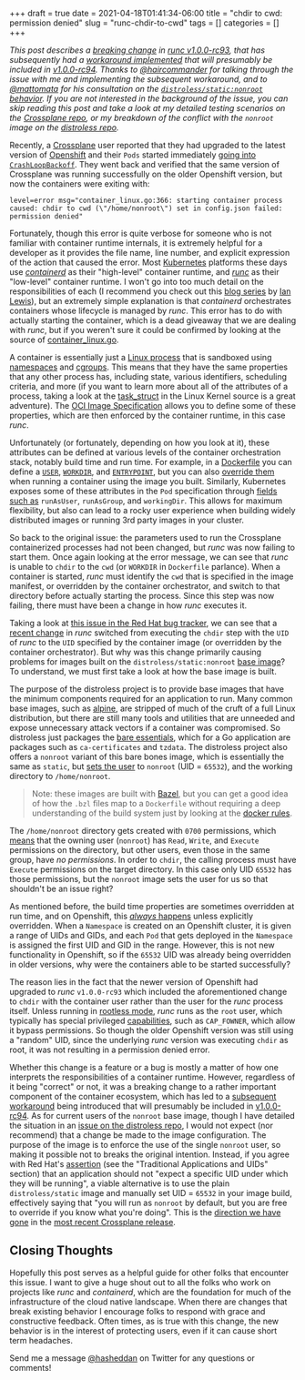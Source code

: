 +++ 
draft = true
date = 2021-04-18T01:41:34-06:00
title = "chdir to cwd: permission denied"
slug = "runc-chdir-to-cwd" 
tags = []
categories = []
+++

_This post describes a [breaking
change](https://github.com/opencontainers/runc/commit/d869d05aba0fc2519060b3b20b679ac5a5068e78)
in [runc
v1.0.0-rc93](https://github.com/opencontainers/runc/releases/tag/v1.0.0-rc93),
that has subsequently had a [workaround
implemented](https://github.com/opencontainers/runc/pull/2894) that will
presumably be included in
[v1.0.0-rc94](https://github.com/opencontainers/runc/milestone/11). Thanks to
[@haircommander](https://twitter.com/haircommander) for talking through the
issue with me and implementing the subsequent workaround, and to
[@mattomata](https://twitter.com/mattomata) for his consultation on the
[`distroless/static:nonroot`
behavior](https://github.com/GoogleContainerTools/distroless). If you are not
interested in the background of the issue, you can skip reading this post and
take a look at my detailed testing scenarios on the [Crossplane
repo](https://github.com/crossplane/crossplane/pull/2245), or my breakdown of
the conflict with the `nonroot` image on the [distroless
repo](https://github.com/GoogleContainerTools/distroless/issues/718)._

Recently, a [Crossplane](https://crossplane.io/) user reported that they had
upgraded to the latest version of [Openshift](https://www.openshift.com/) and
their `Pods` started immediately [going into
`CrashLoopBackoff`](https://sysdig.com/blog/debug-kubernetes-crashloopbackoff/).
They went back and verified that the same version of Crossplane was running
successfully on the older Openshift version, but now the containers were exiting
with:

```
level=error msg="container_linux.go:366: starting container process caused: chdir to cwd (\"/home/nonroot\") set in config.json failed: permission denied"
```

Fortunately, though this error is quite verbose for someone who is not familiar
with container runtime internals, it is extremely helpful for a developer as it
provides the file name, line number, and explicit expression of the action that
caused the error. Most [Kubernetes](https://kubernetes.io/) platforms these days
use [_containerd_](https://containerd.io/) as their "high-level" container
runtime, and [_runc_](https://github.com/opencontainers/runc) as their
"low-level" container runtime. I won't go into too much detail on the
responsibilities of each (I recommend you check out this [blog
series](https://www.ianlewis.org/en/container-runtimes-part-1-introduction-container-r)
by [Ian Lewis](https://www.ianlewis.org/)), but an extremely simple explanation
is that _containerd_ orchestrates containers whose lifecycle is managed by
_runc_. This error has to do with actually starting the container, which is a
dead giveaway that we are dealing with _runc_, but if you weren't sure it could
be confirmed by looking at the source of
[container_linux.go](https://github.com/opencontainers/runc/blob/master/libcontainer/container_linux.go).

A container is essentially just a [Linux
process](https://tldp.org/LDP/tlk/kernel/processes.html) that is sandboxed using
[namespaces](https://man7.org/linux/man-pages/man7/namespaces.7.html) and
[cgroups](https://man7.org/linux/man-pages/man7/cgroups.7.html). This means that
they have the same properties that any other process has, including state,
various identifiers, scheduling criteria, and more (if you want to learn more
about all of the attributes of a process, taking a look at the
[task_struct](https://github.com/torvalds/linux/blob/c98ff1d013d2d53911c4b3e8ba14c7cd141cf1ed/include/linux/sched.h#L649)
in the Linux Kernel source is a great adventure). The [OCI Image
Specification](https://github.com/opencontainers/image-spec) allows you to
define some of these properties, which are then enforced by the container
runtime, in this case _runc_.

Unfortunately (or fortunately, depending on how you look at it), these
attributes can be defined at various levels of the container orchestration
stack, notably build time and run time. For example, in a
[Dockerfile](https://docs.docker.com/engine/reference/builder/) you can define a
[`USER`](https://docs.docker.com/engine/reference/builder/#user),
[`WORKDIR`](https://docs.docker.com/engine/reference/builder/#workdir), and
[`ENTRYPOINT`](https://docs.docker.com/engine/reference/builder/#entrypoint),
but you can also [override
them](https://docs.docker.com/engine/reference/run/#overriding-dockerfile-image-defaults)
when running a container using the image you built. Similarly, Kubernetes
exposes some of these attributes in the `Pod` specification through [fields such
as](https://kubernetes.io/docs/tasks/configure-pod-container/security-context/)
`runAsUser`, `runAsGroup`, and `workingDir`. This allows for maximum
flexibility, but also can lead to a rocky user experience when building widely
distributed images or running 3rd party images in your cluster.

So back to the original issue: the parameters used to run the Crossplane
containerized processes had not been changed, but _runc_ was now failing to
start them. Once again looking at the error message, we can see that _runc_ is
unable to `chdir` to the `cwd` (or `WORKDIR` in `Dockerfile` parlance). When a
container is started, _runc_ must identify the `cwd` that is specified in the
image manifest, or overridden by the container orchestrator, and switch to that
directory before actually starting the process. Since this step was now failing,
there must have been a change in how _runc_ executes it.

Taking a look at [this issue in the Red Hat bug
tracker](https://bugzilla.redhat.com/show_bug.cgi?id=1934177), we can see that a
[recent
change](https://github.com/opencontainers/runc/commit/d869d05aba0fc2519060b3b20b679ac5a5068e78)
in _runc_ switched from executing the `chdir` step with the `UID` of _runc_ to
the `UID` specified by the container image (or overridden by the container
orchestrator). But why was this change primarily causing problems for images
built on the `distroless/static:nonroot` [base
image](https://github.com/GoogleContainerTools/distroless)? To understand, we
must first take a look at how the base image is built.

The purpose of the distroless project is to provide base images that have the
minimum components required for an application to run. Many common base images,
such as [alpine](https://hub.docker.com/_/alpine), are stripped of much of the
cruft of a full Linux distribution, but there are still many tools and utilities
that are unneeded and expose unnecessary attack vectors if a container was
compromised. So distroless just packages the [bare
essentials](https://github.com/GoogleContainerTools/distroless/blob/main/base/README.md#image-contents),
which for a Go application are packages such as `ca-certificates` and `tzdata`.
The distroless project also offers a `nonroot` variant of this bare bones image,
which is essentially the same as `static`, but [sets the
user](https://github.com/GoogleContainerTools/distroless/blob/2e539660094d9c2910f6134df1d0d3919479c393/base/base.bzl#L19)
to `nonroot` (UID = `65532`), and the working directory to `/home/nonroot`.

> Note: these images are built with [Bazel](https://bazel.build/), but you can
> get a good idea of how the `.bzl` files map to a `Dockerfile` without
> requiring a deep understanding of the build system just by looking at the
> [docker rules](https://github.com/bazelbuild/rules_docker).

The `/home/nonroot` directory gets created with `0700` permissions, which
[means](http://www.filepermissions.com/file-permission/0700) that the owning
user (`nonroot`) has `Read`, `Write`, and `Execute` permissions on the
directory, but other users, even those in the same group, have _no permissions_.
In order to `chdir`, the calling process must have `Execute` permissions on the
target directory. In this case only UID `65532` has those permissions, but the
`nonroot` image sets the user for us so that shouldn't be an issue right?

As mentioned before, the build time properties are sometimes overridden at run
time, and on Openshift, this [_always_
happens](https://www.openshift.com/blog/a-guide-to-openshift-and-uids) unless
explicitly overridden. When a `Namespace` is created on an Openshift cluster, it
is given a range of UIDs and GIDs, and each `Pod` that gets deployed in the
`Namespace` is assigned the first UID and GID in the range. However, this is not
new functionality in Openshift, so if the `65532` UID was already being
overridden in older versions, why were the containers able to be started
successfully?

The reason lies in the fact that the newer version of Openshift had upgraded to
_runc_ `v1.0.0-rc93` which included the aforementioned change to `chdir` with
the container user rather than the user for the _runc_ process itself. Unless
running in [rootless
mode](https://github.com/opencontainers/runc#rootless-containers), _runc_ runs
as the `root` user, which typically has special privileged
[capabilities](https://man7.org/linux/man-pages/man7/capabilities.7.html), such
as `CAP_FOWNER`, which allow it bypass permissions. So though the older
Openshift version was still using a "random" UID, since the underlying _runc_
version was executing `chdir` as root, it was not resulting in a permission
denied error.

Whether this change is a feature or a bug is mostly a matter of how one
interprets the responsibilities of a container runtime. However, regardless of
it being "correct" or not, it was a breaking change to a rather important
component of the container ecosystem, which has led to a [subsequent
workaround](https://github.com/opencontainers/runc/pull/2894) being introduced
that will presumably be included in
[v1.0.0-rc94](https://github.com/opencontainers/runc/milestone/11). As for
current users of the `nonroot` base image, though I have detailed the situation
in an [issue on the distroless
repo](https://github.com/GoogleContainerTools/distroless/issues/718), I would
not expect (nor recommend) that a change be made to the image configuration. The
purpose of the image is to enforce the use of the single `nonroot` user, so
making it possible not to breaks the original intention. Instead, if you agree
with Red Hat's
[assertion](https://www.openshift.com/blog/a-guide-to-openshift-and-uids) (see
the "Traditional Applications and UIDs" section) that an application should not
"expect a specific UID under which they will be running", a viable alternative
is to use the plain `distroless/static` image and manually set UID = `65532` in
your image build, effectively saying that "you will run as `nonroot` by default,
but you are free to override if you know what you're doing". This is the
[direction we have gone](https://github.com/crossplane/crossplane/pull/2245) in
the [most recent Crossplane
release](https://github.com/crossplane/crossplane/releases/tag/v1.1.1).

## Closing Thoughts

Hopefully this post serves as a helpful guide for other folks that encounter
this issue. I want to give a huge shout out to all the folks who work on
projects like _runc_ and _containerd_, which are the foundation for much of the
infrastructure of the cloud native landscape. When there are changes that break
existing behavior I encourage folks to respond with grace and constructive
feedback. Often times, as is true with this change, the new behavior is in the
interest of protecting users, even if it can cause short term headaches.

Send me a message [@hasheddan](https://twitter.com/hasheddan) on Twitter for any
questions or comments!
